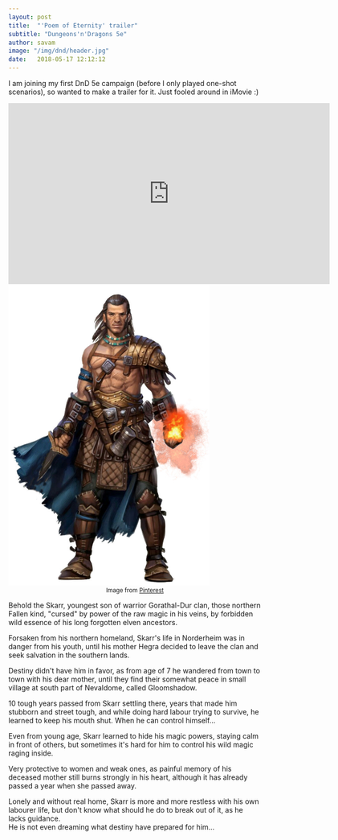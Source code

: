 ```yaml
---
layout: post
title:  "'Poem of Eternity' trailer"
subtitle: "Dungeons'n'Dragons 5e"
author: savam
image: "/img/dnd/header.jpg"
date:   2018-05-17 12:12:12
---
```


I am joining my first DnD 5e campaign (before I only played one-shot scenarios), so wanted to make a trailer for it.
Just fooled around in iMovie :)

<iframe width="640" height="360" src="https://www.youtube.com/embed/OmvLCn0kDXc?rel=0" frameborder="0" allowfullscreen></iframe>

<img class="def_image" src="/img/dnd/shot1.jpg" width="400px" style="margin: auto;" />
<small style="display:block; text-align:center;">Image from <a href="https://www.pinterest.com/pin/179510735126324759/" target="_blank_">Pinterest</a></small>

Behold the Skarr, youngest son of warrior Gorathal-Dur clan, those northern Fallen kind, "cursed" by power of the raw magic in his veins, by forbidden wild essence of his long forgotten elven ancestors.<br />

Forsaken from his northern homeland, Skarr's life in Norderheim was in danger from his youth, until his mother Hegra decided to leave the clan and seek salvation in the southern lands.<br />

Destiny didn't have him in favor, as from age of 7 he wandered from town to town with his dear mother, until they find their somewhat peace in small village at south part of Nevaldome, called Gloomshadow.<br />

10 tough years passed from Skarr settling there, years that made him stubborn and street tough, and while doing hard labour trying to survive, he learned to keep his mouth shut. When he can control himself...<br />

Even from young age, Skarr learned to hide his magic powers, staying calm in front of others, but sometimes it's hard for him to control his wild magic raging inside.<br />

Very protective to women and weak ones, as painful memory of his deceased mother still burns strongly in his heart, although it has already passed a year when she passed away.<br />

Lonely and without real home, Skarr is more and more restless with his own labourer life, but don't know what should he do to break out of it, as he lacks guidance.<br />
He is not even dreaming what destiny have prepared for him...
